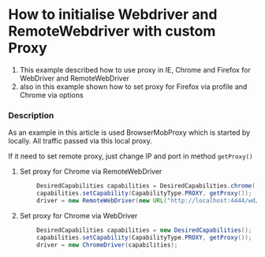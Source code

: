 How to initialise Webdriver and RemoteWebdriver with custom Proxy
==================

1. This example described how to use proxy in IE, Chrome and Firefox
for WebDriver and RemoteWebDriver 
2. also in this example shown how to set proxy for Firefox via profile and Chrome via options


### Description

As an example in this article is used BrowserMobProxy which is started by locally. All traffic passed via this local proxy. 


If it need to set remote proxy, just change IP and port in method `getProxy()`

1. Set proxy for Chrome via RemoteWebDriver 
```java
        DesiredCapabilities capabilities = DesiredCapabilities.chrome();
        capabilities.setCapability(CapabilityType.PROXY, getProxy());
        driver = new RemoteWebDriver(new URL("http://localhost:4444/wd/hub"), capabilities);
```

2. Set proxy for Chrome via WebDriver
```java
        DesiredCapabilities capabilities = new DesiredCapabilities();
        capabilities.setCapability(CapabilityType.PROXY, getProxy());
        driver = new ChromeDriver(capabilities);
```


